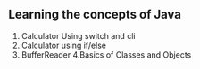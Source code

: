 ## Learning the concepts of Java

1. Calculator Using switch and cli
2. Calculator using if/else
3. BufferReader
4.Basics of Classes and Objects
